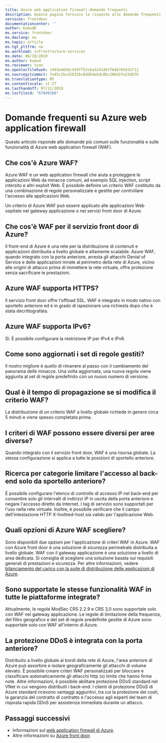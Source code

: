 ```yaml
---
title: Azure web application firewall-domande frequenti
description: Questa pagina fornisce le risposte alle domande frequenti sul servizio Azure front door
services: frontdoor
documentationcenter: ''
author: KumudD
ms.service: frontdoor
ms.devlang: na
ms.topic: article
ms.tgt_pltfrm: na
ms.workload: infrastructure-services
ms.date: 06/10/2019
ms.author: kumud
ms.reviewer: tyao
ms.openlocfilehash: c993e465bc439ff52cba3241dbff64b7655d1f12
ms.sourcegitcommit: fa45c2bcd1b32bc8dd54a5dc8bc206d2fe23d5fb
ms.translationtype: MT
ms.contentlocale: it-IT
ms.lasthandoff: 07/12/2019
ms.locfileid: "67849166"
---
```

# <a name="frequently-asked-questions-for-azure-web-application-firewall"></a>Domande frequenti su Azure web application firewall

Questo articolo risponde alle domande più comuni sulle funzionalità e sulle funzionalità di Azure web application firewall (WAF). 

## <a name="what-is-azure-waf"></a>Che cos'è Azure WAF?

Azure WAF è un web application firewall che aiuta a proteggere le applicazioni Web da minacce comuni, ad esempio SQL injection, script intersito e altri exploit Web. È possibile definire un criterio WAF costituito da una combinazione di regole personalizzate e gestite per controllare l'accesso alle applicazioni Web.

Un criterio di Azure WAF può essere applicato alle applicazioni Web ospitate nel gateway applicazione o nei servizi front door di Azure.

## <a name="what-is-waf-for-azure-front-door-service"></a>Che cos'è WAF per il servizio front door di Azure? 

Il front-end di Azure è una rete per la distribuzione di contenuti e applicazioni distribuita a livello globale e altamente scalabile. Azure WAF, quando integrato con la porta anteriore, arresta gli attacchi Denial of Service e delle applicazioni mirate al perimetro della rete di Azure, vicino alle origini di attacco prima di immettere la rete virtuale, offre protezione senza sacrificare le prestazioni.

## <a name="does-azure-waf-support-https"></a>Azure WAF supporta HTTPS?

Il servizio front door offre l'offload SSL. WAF è integrato in modo nativo con sportello anteriore ed è in grado di ispezionare una richiesta dopo che è stata decrittografata.

## <a name="does-azure-waf-support-ipv6"></a>Azure WAF supporta IPv6?

Sì. È possibile configurare la restrizione IP per IPv4 e IPv6.

## <a name="how-up-to-date-are-the-managed-rule-sets"></a>Come sono aggiornati i set di regole gestiti?

Il nostro migliore è quello di rimanere al passo con il cambiamento del panorama delle minacce. Una volta aggiornata, una nuova regola viene aggiunta al set di regole predefinito con un nuovo numero di versione.

## <a name="what-is-the-propagation-time-if-i-make-a-change-to-my-waf-policy"></a>Qual è il tempo di propagazione se si modifica il criterio WAF?

La distribuzione di un criterio WAF a livello globale richiede in genere circa 5 minuti e viene spesso completata prima.

## <a name="can-waf-policies-be-different-for-different-regions"></a>I criteri di WAF possono essere diversi per aree diverse?

Quando integrato con il servizio front door, WAF è una risorsa globale. La stessa configurazione si applica a tutte le posizioni di sportello anteriore.
 
## <a name="how-do-i-limit-access-to-my-back-end-to-be-from-front-door-only"></a>Ricerca per categorie limitare l'accesso al back-end solo da sportello anteriore?

È possibile configurare l'elenco di controllo di accesso IP nel back-end per consentire solo gli intervalli di indirizzi IP in uscita della porta anteriore e negare l'accesso diretto da Internet. I tag di servizio sono supportati per l'uso nella rete virtuale. Inoltre, è possibile verificare che il campo dell'intestazione HTTP X-Inoltred-host sia valido per l'applicazione Web.




## <a name="which-azure-waf-options-should-i-choose"></a>Quali opzioni di Azure WAF scegliere?

Sono disponibili due opzioni per l'applicazione di criteri WAF in Azure. WAF con Azure front door è una soluzione di sicurezza perimetrale distribuita a livello globale. WAF con il gateway applicazione è una soluzione a livello di area dedicata. Si consiglia di scegliere una soluzione basata sui requisiti generali di prestazioni e sicurezza. Per altre informazioni, vedere [bilanciamento del carico con la suite di distribuzione delle applicazioni di Azure](https://docs.microsoft.com/azure/frontdoor/front-door-lb-with-azure-app-delivery-suite).


## <a name="do-you-support-same-waf-features-in-all-integrated-platforms"></a>Sono supportate le stesse funzionalità WAF in tutte le piattaforme integrate?

Attualmente, le regole ModSec CRS 2.2.9 e CRS 3,0 sono supportate solo con WAF nel gateway applicazione. Le regole di limitazione della frequenza, del filtro geografico e del set di regole predefinite gestite di Azure sono supportate solo con WAF all'interno di Azure.

## <a name="is-ddos-protection-integrated-with-front-door"></a>La protezione DDoS è integrata con la porta anteriore? 

Distribuito a livello globale ai bordi della rete di Azure, l'area anteriore di Azure può assorbire e isolare geograficamente gli attacchi di volume elevato. È possibile creare criteri WAF personalizzati per bloccare e classificare automaticamente gli attacchi http (s) limite che hanno firme note. Altre informazioni, è possibile abilitare protezione DDoS standard nel VNet in cui vengono distribuiti i back-end. I clienti di protezione DDoS di Azure standard ricevono vantaggi aggiuntivi, tra cui la protezione dei costi, la garanzia del contratto di contratto e l'accesso agli esperti del team di risposta rapida DDoS per assistenza immediata durante un attacco. 

## <a name="next-steps"></a>Passaggi successivi

- Informazioni sul [web application firewall di Azure](waf-overview.md).
- Altre informazioni su [Azure front door](front-door-overview.md).
